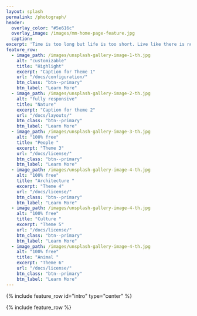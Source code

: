```yaml
---
layout: splash
permalink: /photograph/
header:
  overlay_color: "#5e616c"
  overlay_image: /images/mm-home-page-feature.jpg
  caption:
excerpt: 'Time is too long but life is too short. Live like there is no tomorow, dance like no one is watching, and look forward like nothing happened behind'
feature_row:
  - image_path: /images/unsplash-gallery-image-1-th.jpg
    alt: "customizable"
    title: "Highlight"
    excerpt: "Caption for Theme 1"
    url: "/docs/configuration/"
    btn_class: "btn--primary"
    btn_label: "Learn More"
  - image_path: /images/unsplash-gallery-image-2-th.jpg
    alt: "fully responsive"
    title: "Nature"
    excerpt: "Caption for theme 2"
    url: "/docs/layouts/"
    btn_class: "btn--primary"
    btn_label: "Learn More"
  - image_path: /images/unsplash-gallery-image-3-th.jpg
    alt: "100% free"
    title: "People "
    excerpt: "Theme 3"
    url: "/docs/license/"
    btn_class: "btn--primary"
    btn_label: "Learn More"
  - image_path: /images/unsplash-gallery-image-4-th.jpg
    alt: "100% free"
    title: "Architecture "
    excerpt: "Theme 4"
    url: "/docs/license/"
    btn_class: "btn--primary"
    btn_label: "Learn More"
  - image_path: /images/unsplash-gallery-image-4-th.jpg
    alt: "100% free"
    title: "Culture "
    excerpt: "Theme 5"
    url: "/docs/license/"
    btn_class: "btn--primary"
    btn_label: "Learn More"
  - image_path: /images/unsplash-gallery-image-4-th.jpg
    alt: "100% free"
    title: "Animal "
    excerpt: "Theme 6"
    url: "/docs/license/"
    btn_class: "btn--primary"
    btn_label: "Learn More"    
---
```


{% include feature_row id="intro" type="center" %}

{% include feature_row %}
